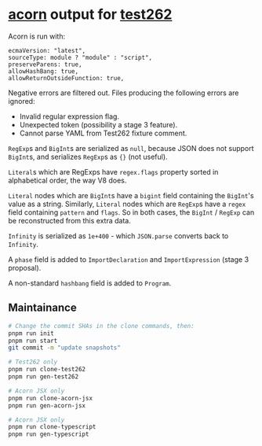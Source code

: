 # [acorn] output for [test262]

Acorn is run with:

```
ecmaVersion: "latest",
sourceType: module ? "module" : "script",
preserveParens: true,
allowHashBang: true,
allowReturnOutsideFunction: true,
```

Negative errors are filtered out.
Files producing the following errors are ignored:

* Invalid regular expression flag.
* Unexpected token (possibility a stage 3 feature).
* Cannot parse YAML from Test262 fixture comment.

`RegExp`s and `BigInt`s are serialized as `null`, because JSON does not support `BigInt`s, and
serializes `RegExp`s as `{}` (not useful).

`Literal`s which are RegExps have `regex.flags` property sorted in alphabetical order, the way V8 does.

`Literal` nodes which are `BigInt`s have a `bigint` field containing the `BigInt`'s value as a string.
Similarly, `Literal` nodes which are `RegExp`s have a `regex` field containing `pattern` and `flags`.
So in both cases, the `BigInt` / `RegExp` can be reconstructed from this extra data.

`Infinity` is serialized as `1e+400` - which `JSON.parse` converts back to `Infinity`.

A `phase` field is added to `ImportDeclaration` and `ImportExpression` (stage 3 proposal).

A non-standard `hashbang` field is added to `Program`.

## Maintainance

```bash
# Change the commit SHAs in the clone commands, then:
pnpm run init
pnpm run start
git commit -m "update snapshots"

# Test262 only
pnpm run clone-test262
pnpm run gen-test262

# Acorn JSX only
pnpm run clone-acorn-jsx
pnpm run gen-acorn-jsx

# Acorn JSX only
pnpm run clone-typescript
pnpm run gen-typescript
```

[acorn]: https://github.com/acornjs/acorn
[test262]: https://github.com/tc39/test262
